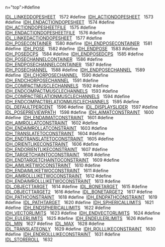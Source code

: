 n="top">#define </td>
<td class="memItemRight" data-valign="bottom"><a href="Label_8h.md#09dad12ccf59c67757cc5f66170e0707" class="el">IDL_LINKEDDOPESHEET</a>   1572</td>
</tr>
<tr>
<td class="memItemLeft" style="text-align: right;" data-nowrap="" data-valign="top">#define </td>
<td class="memItemRight" data-valign="bottom"><a href="Label_8h.md#1dd05d5fd4f891ffee1c6afdb1936ad2" class="el">IDH_ACTIONDOPESHEET</a>   1573</td>
</tr>
<tr>
<td class="memItemLeft" style="text-align: right;" data-nowrap="" data-valign="top">#define </td>
<td class="memItemRight" data-valign="bottom"><a href="Label_8h.md#6898a0525c109597287383c012461235" class="el">IDH_ENDACTIONDOPESHEET</a>   1574</td>
</tr>
<tr>
<td class="memItemLeft" style="text-align: right;" data-nowrap="" data-valign="top">#define </td>
<td class="memItemRight" data-valign="bottom"><a href="Label_8h.md#6b8ba030f385ab792c47fbc38ac6132d" class="el">IDH_ACTIONDOPESHEETFILE</a>   1575</td>
</tr>
<tr>
<td class="memItemLeft" style="text-align: right;" data-nowrap="" data-valign="top">#define </td>
<td class="memItemRight" data-valign="bottom"><a href="Label_8h.md#9109861a7eaab684b2c53870d60035c3" class="el">IDH_ENDACTIONDOPESHEETFILE</a>   1576</td>
</tr>
<tr>
<td class="memItemLeft" style="text-align: right;" data-nowrap="" data-valign="top">#define </td>
<td class="memItemRight" data-valign="bottom"><a href="Label_8h.md#51e3fc8bd9428b22d4cdb6b4d08f1751" class="el">IDL_LINKEDACTIONDOPESHEET</a>   1577</td>
</tr>
<tr>
<td class="memItemLeft" style="text-align: right;" data-nowrap="" data-valign="top">#define </td>
<td class="memItemRight" data-valign="bottom"><a href="Label_8h.md#035f1ebaf03e5242625225ff7662e1ac" class="el">IDH_POSECONTAINER</a>   1580</td>
</tr>
<tr>
<td class="memItemLeft" style="text-align: right;" data-nowrap="" data-valign="top">#define </td>
<td class="memItemRight" data-valign="bottom"><a href="Label_8h.md#ffe6e7c9fd84b708b6cc695c453fd9c2" class="el">IDH_ENDPOSECONTAINER</a>   1581</td>
</tr>
<tr>
<td class="memItemLeft" style="text-align: right;" data-nowrap="" data-valign="top">#define </td>
<td class="memItemRight" data-valign="bottom"><a href="Label_8h.md#9271dae40bab94dea0206035038ae7ab" class="el">IDH_POSE</a>   1582</td>
</tr>
<tr>
<td class="memItemLeft" style="text-align: right;" data-nowrap="" data-valign="top">#define </td>
<td class="memItemRight" data-valign="bottom"><a href="Label_8h.md#d5f059788b70aa9c909f317d2eb6c002" class="el">IDH_ENDPOSE</a>   1583</td>
</tr>
<tr>
<td class="memItemLeft" style="text-align: right;" data-nowrap="" data-valign="top">#define </td>
<td class="memItemRight" data-valign="bottom"><a href="Label_8h.md#13048fbf250795868ba3d46a6a108ae3" class="el">IDH_POSEDCPS</a>   1584</td>
</tr>
<tr>
<td class="memItemLeft" style="text-align: right;" data-nowrap="" data-valign="top">#define </td>
<td class="memItemRight" data-valign="bottom"><a href="Label_8h.md#552e53f68b39a2ae50edc496500c4b3f" class="el">IDH_ENDPOSEDCPS</a>   1585</td>
</tr>
<tr>
<td class="memItemLeft" style="text-align: right;" data-nowrap="" data-valign="top">#define </td>
<td class="memItemRight" data-valign="bottom"><a href="Label_8h.md#f63ad453e39eb4785dee12d06fb8eab3" class="el">IDH_POSECHANNELCONTAINER</a>   1586</td>
</tr>
<tr>
<td class="memItemLeft" style="text-align: right;" data-nowrap="" data-valign="top">#define </td>
<td class="memItemRight" data-valign="bottom"><a href="Label_8h.md#18471342eddca4fa525c5b1863466b3f" class="el">IDH_ENDPOSECHANNELCONTAINER</a>   1587</td>
</tr>
<tr>
<td class="memItemLeft" style="text-align: right;" data-nowrap="" data-valign="top">#define </td>
<td class="memItemRight" data-valign="bottom"><a href="Label_8h.md#7145ad3d4741eba61cb65929b1221542" class="el">IDH_POSECHANNEL</a>   1588</td>
</tr>
<tr>
<td class="memItemLeft" style="text-align: right;" data-nowrap="" data-valign="top">#define </td>
<td class="memItemRight" data-valign="bottom"><a href="Label_8h.md#e7890cc6fe0ed3416f8c1703636cfa7f" class="el">IDH_ENDPOSECHANNEL</a>   1589</td>
</tr>
<tr>
<td class="memItemLeft" style="text-align: right;" data-nowrap="" data-valign="top">#define </td>
<td class="memItemRight" data-valign="bottom"><a href="Label_8h.md#16c37898e6f452f8c22294c852397276" class="el">IDH_CHORPOSECHANNEL</a>   1590</td>
</tr>
<tr>
<td class="memItemLeft" style="text-align: right;" data-nowrap="" data-valign="top">#define </td>
<td class="memItemRight" data-valign="bottom"><a href="Label_8h.md#1e23f7c08e1cfda1a7ae9ba1f098f3e6" class="el">IDH_ENDCHORPOSECHANNEL</a>   1591</td>
</tr>
<tr>
<td class="memItemLeft" style="text-align: right;" data-nowrap="" data-valign="top">#define </td>
<td class="memItemRight" data-valign="bottom"><a href="Label_8h.md#28801323e616c443e73f175bd51bf079" class="el">IDH_COMPACTMUSCLECHANNELS</a>   1592</td>
</tr>
<tr>
<td class="memItemLeft" style="text-align: right;" data-nowrap="" data-valign="top">#define </td>
<td class="memItemRight" data-valign="bottom"><a href="Label_8h.md#4531dcffcd812b9b05fcced615539ed9" class="el">IDH_ENDCOMPACTMUSCLECHANNELS</a>   1593</td>
</tr>
<tr>
<td class="memItemLeft" style="text-align: right;" data-nowrap="" data-valign="top">#define </td>
<td class="memItemRight" data-valign="bottom"><a href="Label_8h.md#ae4833c74ebb0432af52a38ad4ef6c5a" class="el">IDH_COMPACTRELATIONMUSCLECHANNELS</a>   1594</td>
</tr>
<tr>
<td class="memItemLeft" style="text-align: right;" data-nowrap="" data-valign="top">#define </td>
<td class="memItemRight" data-valign="bottom"><a href="Label_8h.md#543ad7b473581c54389b349e9964c1ae" class="el">IDH_ENDCOMPACTRELATIONMUSCLECHANNELS</a>   1595</td>
</tr>
<tr>
<td class="memItemLeft" style="text-align: right;" data-nowrap="" data-valign="top">#define </td>
<td class="memItemRight" data-valign="bottom"><a href="Label_8h.md#daa2a5556c2b6e6d9d3ad81344f99d8e" class="el">IDL_DEFAULTPERCENT</a>   1596</td>
</tr>
<tr>
<td class="memItemLeft" style="text-align: right;" data-nowrap="" data-valign="top">#define </td>
<td class="memItemRight" data-valign="bottom"><a href="Label_8h.md#b2d279903130440e81bfecae0065bb85" class="el">IDL_DISPLAYSLIDER</a>   1597</td>
</tr>
<tr>
<td class="memItemLeft" style="text-align: right;" data-nowrap="" data-valign="top">#define </td>
<td class="memItemRight" data-valign="bottom"><a href="Label_8h.md#c5124552fb2a33f66517e663d836bf76" class="el">IDL_POSEPREVIEWPATH</a>   1598</td>
</tr>
<tr>
<td class="memItemLeft" style="text-align: right;" data-nowrap="" data-valign="top">#define </td>
<td class="memItemRight" data-valign="bottom"><a href="Label_8h.md#d3be46e20b2ed78fe6af593f8dab8033" class="el">IDH_AIMATCONSTRAINT</a>   1600</td>
</tr>
<tr>
<td class="memItemLeft" style="text-align: right;" data-nowrap="" data-valign="top">#define </td>
<td class="memItemRight" data-valign="bottom"><a href="Label_8h.md#72ead812970e188f7c3aeb3a5db63efa" class="el">IDH_ENDAIMATCONSTRAINT</a>   1601</td>
</tr>
<tr>
<td class="memItemLeft" style="text-align: right;" data-nowrap="" data-valign="top">#define </td>
<td class="memItemRight" data-valign="bottom"><a href="Label_8h.md#8234a38a45d11ee314eb45aeb33b703b" class="el">IDH_AIMROLLATCONSTRAINT</a>   1602</td>
</tr>
<tr>
<td class="memItemLeft" style="text-align: right;" data-nowrap="" data-valign="top">#define </td>
<td class="memItemRight" data-valign="bottom"><a href="Label_8h.md#d73c2bed17d9d2ec53e96713ee4caecd" class="el">IDH_ENDAIMROLLATCONSTRAINT</a>   1603</td>
</tr>
<tr>
<td class="memItemLeft" style="text-align: right;" data-nowrap="" data-valign="top">#define </td>
<td class="memItemRight" data-valign="bottom"><a href="Label_8h.md#e493f78c1938ef64ce936f785b5f5922" class="el">IDH_TRANSLATETOCONSTRAINT</a>   1604</td>
</tr>
<tr>
<td class="memItemLeft" style="text-align: right;" data-nowrap="" data-valign="top">#define </td>
<td class="memItemRight" data-valign="bottom"><a href="Label_8h.md#5cf854f78f84a78ed0f8d389d217b70c" class="el">IDH_ENDTRANSLATETOCONSTRAINT</a>   1605</td>
</tr>
<tr>
<td class="memItemLeft" style="text-align: right;" data-nowrap="" data-valign="top">#define </td>
<td class="memItemRight" data-valign="bottom"><a href="Label_8h.md#be7bff837057e063b429962d3203ba77" class="el">IDH_ORIENTLIKECONSTRAINT</a>   1606</td>
</tr>
<tr>
<td class="memItemLeft" style="text-align: right;" data-nowrap="" data-valign="top">#define </td>
<td class="memItemRight" data-valign="bottom"><a href="Label_8h.md#70da8a1ced67d6950ec0f513c391bd22" class="el">IDH_ENDORIENTLIKECONSTRAINT</a>   1607</td>
</tr>
<tr>
<td class="memItemLeft" style="text-align: right;" data-nowrap="" data-valign="top">#define </td>
<td class="memItemRight" data-valign="bottom"><a href="Label_8h.md#c0f3d7aeac7fb079947ade6ade4b7dd9" class="el">IDH_TARGETCHAINTOCONSTRAINT</a>   1608</td>
</tr>
<tr>
<td class="memItemLeft" style="text-align: right;" data-nowrap="" data-valign="top">#define </td>
<td class="memItemRight" data-valign="bottom"><a href="Label_8h.md#98985089e50ed91aa6fc6e6836b78b8b" class="el">IDH_ENDTARGETCHAINTOCONSTRAINT</a>   1609</td>
</tr>
<tr>
<td class="memItemLeft" style="text-align: right;" data-nowrap="" data-valign="top">#define </td>
<td class="memItemRight" data-valign="bottom"><a href="Label_8h.md#b3cf57d36710a2c85873a303a960b378" class="el">IDH_AIMLIKETWOCONSTRAINT</a>   1610</td>
</tr>
<tr>
<td class="memItemLeft" style="text-align: right;" data-nowrap="" data-valign="top">#define </td>
<td class="memItemRight" data-valign="bottom"><a href="Label_8h.md#7aa80183ebe4afd5b832cc8c8b0e15fd" class="el">IDH_ENDAIMLIKETWOCONSTRAINT</a>   1611</td>
</tr>
<tr>
<td class="memItemLeft" style="text-align: right;" data-nowrap="" data-valign="top">#define </td>
<td class="memItemRight" data-valign="bottom"><a href="Label_8h.md#ab86c159a12c2accca740c629741ae1a" class="el">IDH_AIMROLLLIKETWOCONSTRAINT</a>   1612</td>
</tr>
<tr>
<td class="memItemLeft" style="text-align: right;" data-nowrap="" data-valign="top">#define </td>
<td class="memItemRight" data-valign="bottom"><a href="Label_8h.md#1351a80082fdf4f8aaf126253b889a46" class="el">IDH_ENDAIMROLLLIKETWOCONSTRAINT</a>   1613</td>
</tr>
<tr>
<td class="memItemLeft" style="text-align: right;" data-nowrap="" data-valign="top">#define </td>
<td class="memItemRight" data-valign="bottom"><a href="Label_8h.md#4a5c5d4071563d4990dc16ba02568d7e" class="el">IDL_OBJECTTARGET</a>   1614</td>
</tr>
<tr>
<td class="memItemLeft" style="text-align: right;" data-nowrap="" data-valign="top">#define </td>
<td class="memItemRight" data-valign="bottom"><a href="Label_8h.md#e28a5143af21a6529a8b949075dd69e8" class="el">IDL_BONETARGET</a>   1615</td>
</tr>
<tr>
<td class="memItemLeft" style="text-align: right;" data-nowrap="" data-valign="top">#define </td>
<td class="memItemRight" data-valign="bottom"><a href="Label_8h.md#8ebead73dd2c675b9b3312a647fcad24" class="el">IDL_OBJECTTARGET2</a>   1616</td>
</tr>
<tr>
<td class="memItemLeft" style="text-align: right;" data-nowrap="" data-valign="top">#define </td>
<td class="memItemRight" data-valign="bottom"><a href="Label_8h.md#79419ab83e416e385ca3145ca4fdeaa3" class="el">IDL_BONETARGET2</a>   1617</td>
</tr>
<tr>
<td class="memItemLeft" style="text-align: right;" data-nowrap="" data-valign="top">#define </td>
<td class="memItemRight" data-valign="bottom"><a href="Label_8h.md#1ab9903b36f75f3d583a2895e146f755" class="el">IDH_PATHCONSTRAINT</a>   1618</td>
</tr>
<tr>
<td class="memItemLeft" style="text-align: right;" data-nowrap="" data-valign="top">#define </td>
<td class="memItemRight" data-valign="bottom"><a href="Label_8h.md#e205cad46ee808afb116834ebc9ba5ef" class="el">IDH_ENDPATHCONSTRAINT</a>   1619</td>
</tr>
<tr>
<td class="memItemLeft" style="text-align: right;" data-nowrap="" data-valign="top">#define </td>
<td class="memItemRight" data-valign="bottom"><a href="Label_8h.md#119da10b76ececeeb5e312a6c243568f" class="el">IDL_PATHTARGET</a>   1620</td>
</tr>
<tr>
<td class="memItemLeft" style="text-align: right;" data-nowrap="" data-valign="top">#define </td>
<td class="memItemRight" data-valign="bottom"><a href="Label_8h.md#0f3ee849e60e8a385e7ed432c6ff0b44" class="el">IDH_SPHERICALLIMITS</a>   1621</td>
</tr>
<tr>
<td class="memItemLeft" style="text-align: right;" data-nowrap="" data-valign="top">#define </td>
<td class="memItemRight" data-valign="bottom"><a href="Label_8h.md#c88c63636d16e4e36fc74444af3e089e" class="el">IDH_ENDSPHERICALLIMITS</a>   1622</td>
</tr>
<tr>
<td class="memItemLeft" style="text-align: right;" data-nowrap="" data-valign="top">#define </td>
<td class="memItemRight" data-valign="bottom"><a href="Label_8h.md#e74ce62be504b146d0e2a8d3233ecfb2" class="el">IDH_VECTORLIMITS</a>   1623</td>
</tr>
<tr>
<td class="memItemLeft" style="text-align: right;" data-nowrap="" data-valign="top">#define </td>
<td class="memItemRight" data-valign="bottom"><a href="Label_8h.md#8b8c9dbd742d95f6e1a65f7f8c71f030" class="el">IDH_ENDVECTORLIMITS</a>   1624</td>
</tr>
<tr>
<td class="memItemLeft" style="text-align: right;" data-nowrap="" data-valign="top">#define </td>
<td class="memItemRight" data-valign="bottom"><a href="Label_8h.md#f5378d5bbeab12db9cbb2f8f3f0726ce" class="el">IDH_EULERLIMITS</a>   1625</td>
</tr>
<tr>
<td class="memItemLeft" style="text-align: right;" data-nowrap="" data-valign="top">#define </td>
<td class="memItemRight" data-valign="bottom"><a href="Label_8h.md#88960f2d498cc2ad2fd69c8b292c35e2" class="el">IDH_ENDEULERLIMITS</a>   1626</td>
</tr>
<tr>
<td class="memItemLeft" style="text-align: right;" data-nowrap="" data-valign="top">#define </td>
<td class="memItemRight" data-valign="bottom"><a href="Label_8h.md#c0c5f643596e60a69c15905ce81e4ac1" class="el">IDL_MIN</a>   1627</td>
</tr>
<tr>
<td class="memItemLeft" style="text-align: right;" data-nowrap="" data-valign="top">#define </td>
<td class="memItemRight" data-valign="bottom"><a href="Label_8h.md#cf902f4dc4c4c3a2899bb871d7364272" class="el">IDL_MAX</a>   1628</td>
</tr>
<tr>
<td class="memItemLeft" style="text-align: right;" data-nowrap="" data-valign="top">#define </td>
<td class="memItemRight" data-valign="bottom"><a href="Label_8h.md#df475e444f0e8cddf079c96c6b3d6b9b" class="el">IDL_TRANSLATEONLY</a>   1629</td>
</tr>
<tr>
<td class="memItemLeft" style="text-align: right;" data-nowrap="" data-valign="top">#define </td>
<td class="memItemRight" data-valign="bottom"><a href="Label_8h.md#61529f93222c9b0477e47642839da023" class="el">IDH_ROLLLIKECONSTRAINT</a>   1630</td>
</tr>
<tr>
<td class="memItemLeft" style="text-align: right;" data-nowrap="" data-valign="top">#define </td>
<td class="memItemRight" data-valign="bottom"><a href="Label_8h.md#5a53aa5201dae51c0fddb8df9b50c6b3" class="el">IDH_ENDROLLLIKECONSTRAINT</a>   1631</td>
</tr>
<tr>
<td class="memItemLeft" style="text-align: right;" data-nowrap="" data-valign="top">#define </td>
<td class="memItemRight" data-valign="bottom"><a href="Label_8h.md#4c599a18a5fe74f79cd82e979c158ec9" class="el">IDL_STOREROLL</a>   1632</td>
</tr>
<tr>
<td class="memItemLeft" style="text-align: right;" data-nowrap="" data-valign=
